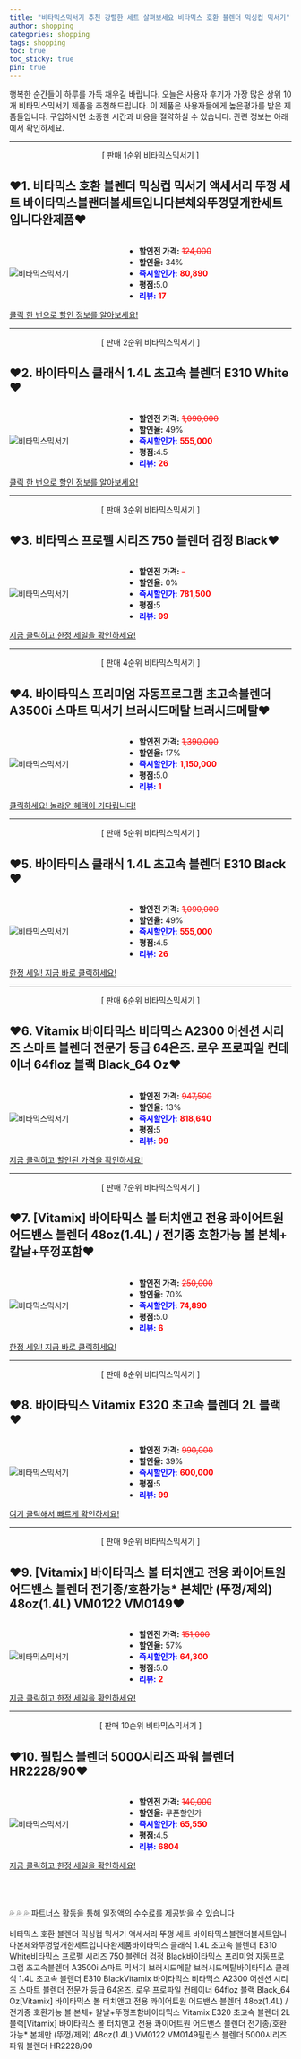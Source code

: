 ```yaml
---
title: "비타믹스믹서기 추천 강렬한 세트 살펴보세요 비타믹스 호환 블렌더 믹싱컵 믹서기"
author: shopping
categories: shopping
tags: shopping
toc: true
toc_sticky: true
pin: true
---
```

행복한 순간들이 하루를 가득 채우길 바랍니다. 오늘은 사용자 후기가 가장 많은 상위 10개 비타믹스믹서기 제품을 추천해드립니다. 이 제품은 사용자들에게 높은평가를 받은 제품들입니다. 구입하시면 소중한 시간과 비용을 절약하실 수 있습니다. 관련 정보는 아래에서 확인하세요.

---
<p class="toplist" style="margin: 0 auto; display: block; width: fit-content;">[ 판매 1순위 비타믹스믹서기 ]</p>

<h2><strong>❤️1. 비타믹스 호환 블렌더 믹싱컵 믹서기 액세서리 뚜껑 세트 바이타믹스블랜더볼세트입니다본체와뚜껑덮개한세트입니다완제품❤️</strong></h2>

<div style="display: flex; align-items: center;">
    <div style="flex: 0.4;">
        <img src="https://thumbnail10.coupangcdn.com/thumbnails/remote/230x230ex/image/vendor_inventory/f0e0/63da6e6ed5394795bc26fbc785e95059199864255eb8f947943484b49980.jpg" alt="비타믹스믹서기" style="max-width: 100%;">
    </div>
    <div style="flex: 0.6; margin-left: 10px;">
        <ul>
            <li><strong>할인전 가격:</strong> <del style="color: red;">124,000</del></li>
            <li><strong>할인율:</strong> 34%</li>
            <li><span style='color:blue'><strong>즉시할인가:</strong></span> <span style='color:red'><strong>80,890</strong></span></li>
            <li><strong>평점:</strong>5.0</li>
            <li><span style='color:blue'><strong>리뷰:</strong></span> <span style='color:red'><strong>17</strong></span></li>
        </ul>
    </div>
</div>
<div class="center">
    <a href="https://William4Davisa.github.io?lptag=AF9450613&subid=githubio&pageKey=7745303079&traceid=V0-153&itemId=20848924502&vendorItemId=87916827760" class="myButton">
        클릭 한 번으로 할인 정보를 알아보세요!
    </a>
</div>


---
<p class="toplist" style="margin: 0 auto; display: block; width: fit-content;">[ 판매 2순위 비타믹스믹서기 ]</p>

<h2><strong>❤️2. 바이타믹스 클래식 1.4L 초고속 블렌더 E310 White❤️</strong></h2>

<div style="display: flex; align-items: center;">
    <div style="flex: 0.4;">
        <img src="https://thumbnail7.coupangcdn.com/thumbnails/remote/230x230ex/image/vendor_inventory/5623/98e391f25bb445add8e5a275c51387cd62d5361ee786fb63cfe221fb3515.jpg" alt="비타믹스믹서기" style="max-width: 100%;">
    </div>
    <div style="flex: 0.6; margin-left: 10px;">
        <ul>
            <li><strong>할인전 가격:</strong> <del style="color: red;">1,090,000</del></li>
            <li><strong>할인율:</strong> 49%</li>
            <li><span style='color:blue'><strong>즉시할인가:</strong></span> <span style='color:red'><strong>555,000</strong></span></li>
            <li><strong>평점:</strong>4.5</li>
            <li><span style='color:blue'><strong>리뷰:</strong></span> <span style='color:red'><strong>26</strong></span></li>
        </ul>
    </div>
</div>
<div class="center">
    <a href="https://William4Davisa.github.io?lptag=AF9450613&subid=githubio&pageKey=251128059&traceid=V0-153&itemId=792481383&vendorItemId=85718145823" class="myButton">
        클릭 한 번으로 할인 정보를 알아보세요!
    </a>
</div>


---
<p class="toplist" style="margin: 0 auto; display: block; width: fit-content;">[ 판매 3순위 비타믹스믹서기 ]</p>

<h2><strong>❤️3. 비타믹스 프로펠 시리즈 750 블렌더 검정 Black❤️</strong></h2>

<div style="display: flex; align-items: center;">
    <div style="flex: 0.4;">
        <img src="https://thumbnail6.coupangcdn.com/thumbnails/remote/230x230ex/image/vendor_inventory/bb6c/e9e7999ac92f671d506eeba17a8aba4cfddf014710935ef220ce7b93b661.jpg" alt="비타믹스믹서기" style="max-width: 100%;">
    </div>
    <div style="flex: 0.6; margin-left: 10px;">
        <ul>
            <li><strong>할인전 가격:</strong> <del style="color: red;">-</del></li>
            <li><strong>할인율:</strong> 0%</li>
            <li><span style='color:blue'><strong>즉시할인가:</strong></span> <span style='color:red'><strong>781,500</strong></span></li>
            <li><strong>평점:</strong>5</li>
            <li><span style='color:blue'><strong>리뷰:</strong></span> <span style='color:red'><strong>99</strong></span></li>
        </ul>
    </div>
</div>
<div class="center">
    <a href="https://William4Davisa.github.io?lptag=AF9450613&subid=githubio&pageKey=7989993806&traceid=V0-153&itemId=22208045950&vendorItemId=89166133601" class="myButton">
        지금 클릭하고 한정 세일을 확인하세요!
    </a>
</div>


---
<p class="toplist" style="margin: 0 auto; display: block; width: fit-content;">[ 판매 4순위 비타믹스믹서기 ]</p>

<h2><strong>❤️4. 바이타믹스 프리미엄 자동프로그램 초고속블렌더 A3500i 스마트 믹서기 브러시드메탈 브러시드메탈❤️</strong></h2>

<div style="display: flex; align-items: center;">
    <div style="flex: 0.4;">
        <img src="https://thumbnail7.coupangcdn.com/thumbnails/remote/230x230ex/image/vendor_inventory/a7ac/2181c18847f16437071bb68055f8ebd82a382fefaaf892a5803bc36ce99f.jpg" alt="비타믹스믹서기" style="max-width: 100%;">
    </div>
    <div style="flex: 0.6; margin-left: 10px;">
        <ul>
            <li><strong>할인전 가격:</strong> <del style="color: red;">1,390,000</del></li>
            <li><strong>할인율:</strong> 17%</li>
            <li><span style='color:blue'><strong>즉시할인가:</strong></span> <span style='color:red'><strong>1,150,000</strong></span></li>
            <li><strong>평점:</strong>5.0</li>
            <li><span style='color:blue'><strong>리뷰:</strong></span> <span style='color:red'><strong>1</strong></span></li>
        </ul>
    </div>
</div>
<div class="center">
    <a href="https://William4Davisa.github.io?lptag=AF9450613&subid=githubio&pageKey=7262469309&traceid=V0-153&itemId=18502034277&vendorItemId=87828693884" class="myButton">
        클릭하세요! 놀라운 혜택이 기다립니다!
    </a>
</div>


---
<p class="toplist" style="margin: 0 auto; display: block; width: fit-content;">[ 판매 5순위 비타믹스믹서기 ]</p>

<h2><strong>❤️5. 바이타믹스 클래식 1.4L 초고속 블렌더 E310 Black❤️</strong></h2>

<div style="display: flex; align-items: center;">
    <div style="flex: 0.4;">
        <img src="https://thumbnail8.coupangcdn.com/thumbnails/remote/230x230ex/image/vendor_inventory/5f63/711339ad1e34ab2f96bc819224d0c95816bf6c9cc2b93d22614af8395bab.jpg" alt="비타믹스믹서기" style="max-width: 100%;">
    </div>
    <div style="flex: 0.6; margin-left: 10px;">
        <ul>
            <li><strong>할인전 가격:</strong> <del style="color: red;">1,090,000</del></li>
            <li><strong>할인율:</strong> 49%</li>
            <li><span style='color:blue'><strong>즉시할인가:</strong></span> <span style='color:red'><strong>555,000</strong></span></li>
            <li><strong>평점:</strong>4.5</li>
            <li><span style='color:blue'><strong>리뷰:</strong></span> <span style='color:red'><strong>26</strong></span></li>
        </ul>
    </div>
</div>
<div class="center">
    <a href="https://William4Davisa.github.io?lptag=AF9450613&subid=githubio&pageKey=251128059&traceid=V0-153&itemId=792481400&vendorItemId=85718145831" class="myButton">
        한정 세일! 지금 바로 클릭하세요!
    </a>
</div>


---
<p class="toplist" style="margin: 0 auto; display: block; width: fit-content;">[ 판매 6순위 비타믹스믹서기 ]</p>

<h2><strong>❤️6. Vitamix 바이타믹스 비타믹스 A2300 어센션 시리즈 스마트 블렌더 전문가 등급 64온즈. 로우 프로파일 컨테이너 64floz 블랙 Black_64 Oz❤️</strong></h2>

<div style="display: flex; align-items: center;">
    <div style="flex: 0.4;">
        <img src="https://thumbnail9.coupangcdn.com/thumbnails/remote/230x230ex/image/vendor_inventory/4271/a4b9964a4b0aa9e20086c068cf1f82e0008fa6b640960acfb5521057b037.jpg" alt="비타믹스믹서기" style="max-width: 100%;">
    </div>
    <div style="flex: 0.6; margin-left: 10px;">
        <ul>
            <li><strong>할인전 가격:</strong> <del style="color: red;">947,500</del></li>
            <li><strong>할인율:</strong> 13%</li>
            <li><span style='color:blue'><strong>즉시할인가:</strong></span> <span style='color:red'><strong>818,640</strong></span></li>
            <li><strong>평점:</strong>5</li>
            <li><span style='color:blue'><strong>리뷰:</strong></span> <span style='color:red'><strong>99</strong></span></li>
        </ul>
    </div>
</div>
<div class="center">
    <a href="https://William4Davisa.github.io?lptag=AF9450613&subid=githubio&pageKey=7720115429&traceid=V0-153&itemId=20717329631&vendorItemId=90733152815" class="myButton">
        지금 클릭하고 할인된 가격을 확인하세요!
    </a>
</div>


---
<p class="toplist" style="margin: 0 auto; display: block; width: fit-content;">[ 판매 7순위 비타믹스믹서기 ]</p>

<h2><strong>❤️7. [Vitamix] 바이타믹스 볼 터치앤고 전용 콰이어트원 어드밴스 블렌더 48oz(1.4L) / 전기종 호환가능 볼 본체+ 칼날+뚜껑포함❤️</strong></h2>

<div style="display: flex; align-items: center;">
    <div style="flex: 0.4;">
        <img src="https://thumbnail8.coupangcdn.com/thumbnails/remote/230x230ex/image/vendor_inventory/3faa/9af2ec206b84a7366d196aa765bbc152a50bf6c9149d64e76ae1e15974bb.jpg" alt="비타믹스믹서기" style="max-width: 100%;">
    </div>
    <div style="flex: 0.6; margin-left: 10px;">
        <ul>
            <li><strong>할인전 가격:</strong> <del style="color: red;">250,000</del></li>
            <li><strong>할인율:</strong> 70%</li>
            <li><span style='color:blue'><strong>즉시할인가:</strong></span> <span style='color:red'><strong>74,890</strong></span></li>
            <li><strong>평점:</strong>5.0</li>
            <li><span style='color:blue'><strong>리뷰:</strong></span> <span style='color:red'><strong>6</strong></span></li>
        </ul>
    </div>
</div>
<div class="center">
    <a href="https://William4Davisa.github.io?lptag=AF9450613&subid=githubio&pageKey=7887126761&traceid=V0-153&itemId=21582654291&vendorItemId=90108314544" class="myButton">
        한정 세일! 지금 바로 클릭하세요!
    </a>
</div>


---
<p class="toplist" style="margin: 0 auto; display: block; width: fit-content;">[ 판매 8순위 비타믹스믹서기 ]</p>

<h2><strong>❤️8. 바이타믹스 Vitamix E320 초고속 블렌더 2L 블랙❤️</strong></h2>

<div style="display: flex; align-items: center;">
    <div style="flex: 0.4;">
        <img src="https://thumbnail7.coupangcdn.com/thumbnails/remote/230x230ex/image/vendor_inventory/5fd0/1b7d51890cf171655ec1a51d1368d1e4e8a35003f2729c906912f7c1b832.jpg" alt="비타믹스믹서기" style="max-width: 100%;">
    </div>
    <div style="flex: 0.6; margin-left: 10px;">
        <ul>
            <li><strong>할인전 가격:</strong> <del style="color: red;">990,000</del></li>
            <li><strong>할인율:</strong> 39%</li>
            <li><span style='color:blue'><strong>즉시할인가:</strong></span> <span style='color:red'><strong>600,000</strong></span></li>
            <li><strong>평점:</strong>5</li>
            <li><span style='color:blue'><strong>리뷰:</strong></span> <span style='color:red'><strong>99</strong></span></li>
        </ul>
    </div>
</div>
<div class="center">
    <a href="https://William4Davisa.github.io?lptag=AF9450613&subid=githubio&pageKey=8160931408&traceid=V0-153&itemId=23266080986&vendorItemId=90303154570" class="myButton">
        여기 클릭해서 빠르게 확인하세요!
    </a>
</div>


---
<p class="toplist" style="margin: 0 auto; display: block; width: fit-content;">[ 판매 9순위 비타믹스믹서기 ]</p>

<h2><strong>❤️9. [Vitamix] 바이타믹스 볼 터치앤고 전용 콰이어트원 어드밴스 블렌더 전기종/호환가능* 본체만 (뚜껑/제외) 48oz(1.4L) VM0122 VM0149❤️</strong></h2>

<div style="display: flex; align-items: center;">
    <div style="flex: 0.4;">
        <img src="https://thumbnail8.coupangcdn.com/thumbnails/remote/230x230ex/image/vendor_inventory/d754/34d69bf1a9ad060a4f11abf9c90c40099f11efc504b7bdefc153acb2a597.jpg" alt="비타믹스믹서기" style="max-width: 100%;">
    </div>
    <div style="flex: 0.6; margin-left: 10px;">
        <ul>
            <li><strong>할인전 가격:</strong> <del style="color: red;">151,000</del></li>
            <li><strong>할인율:</strong> 57%</li>
            <li><span style='color:blue'><strong>즉시할인가:</strong></span> <span style='color:red'><strong>64,300</strong></span></li>
            <li><strong>평점:</strong>5.0</li>
            <li><span style='color:blue'><strong>리뷰:</strong></span> <span style='color:red'><strong>2</strong></span></li>
        </ul>
    </div>
</div>
<div class="center">
    <a href="https://William4Davisa.github.io?lptag=AF9450613&subid=githubio&pageKey=7887134517&traceid=V0-153&itemId=21582686585&vendorItemId=90108447010" class="myButton">
        지금 클릭하고 한정 세일을 확인하세요!
    </a>
</div>


---
<p class="toplist" style="margin: 0 auto; display: block; width: fit-content;">[ 판매 10순위 비타믹스믹서기 ]</p>

<h2><strong>❤️10. 필립스 블렌더 5000시리즈 파워 블렌더 HR2228/90❤️</strong></h2>

<div style="display: flex; align-items: center;">
    <div style="flex: 0.4;">
        <img src="https://thumbnail7.coupangcdn.com/thumbnails/remote/230x230ex/image/retail/images/555154089600965-e636c56d-a819-47ef-89d8-db41d5efb2e8.jpg" alt="비타믹스믹서기" style="max-width: 100%;">
    </div>
    <div style="flex: 0.6; margin-left: 10px;">
        <ul>
            <li><strong>할인전 가격:</strong> <del style="color: red;">140,000</del></li>
            <li><strong>할인율:</strong> 쿠폰할인가</li>
            <li><span style='color:blue'><strong>즉시할인가:</strong></span> <span style='color:red'><strong>65,550</strong></span></li>
            <li><strong>평점:</strong>4.5</li>
            <li><span style='color:blue'><strong>리뷰:</strong></span> <span style='color:red'><strong>6804</strong></span></li>
        </ul>
    </div>
</div>
<div class="center">
    <a href="https://William4Davisa.github.io?lptag=AF9450613&subid=githubio&pageKey=4362413468&traceid=V0-153&itemId=5132118055&vendorItemId=72441522122" class="myButton">
        지금 클릭하고 한정 세일을 확인하세요!
    </a>
</div>

<br><br><br>[💦 💦 💦 파트너스 활동을 통해 일정액의 수수료를 제공받을 수 있습니다](https://link.coupang.com/a/bcpT2c)<br><br>비타믹스 호환 블렌더 믹싱컵 믹서기 액세서리 뚜껑 세트 바이타믹스블랜더볼세트입니다본체와뚜껑덮개한세트입니다완제품바이타믹스 클래식 1.4L 초고속 블렌더 E310 White비타믹스 프로펠 시리즈 750 블렌더 검정 Black바이타믹스 프리미엄 자동프로그램 초고속블렌더 A3500i 스마트 믹서기 브러시드메탈 브러시드메탈바이타믹스 클래식 1.4L 초고속 블렌더 E310 BlackVitamix 바이타믹스 비타믹스 A2300 어센션 시리즈 스마트 블렌더 전문가 등급 64온즈. 로우 프로파일 컨테이너 64floz 블랙 Black_64 Oz[Vitamix] 바이타믹스 볼 터치앤고 전용 콰이어트원 어드밴스 블렌더 48oz(1.4L) / 전기종 호환가능 볼 본체+ 칼날+뚜껑포함바이타믹스 Vitamix E320 초고속 블렌더 2L 블랙[Vitamix] 바이타믹스 볼 터치앤고 전용 콰이어트원 어드밴스 블렌더 전기종/호환가능* 본체만 (뚜껑/제외) 48oz(1.4L) VM0122 VM0149필립스 블렌더 5000시리즈 파워 블렌더 HR2228/90